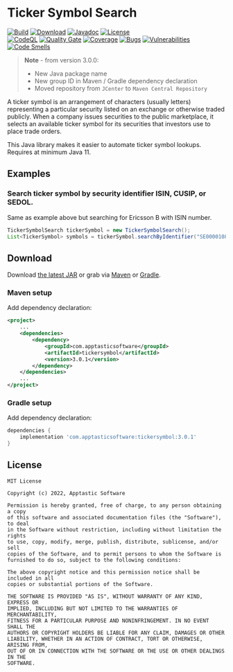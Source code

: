 Ticker Symbol Search
====================

[![Build](https://github.com/w3stling/tickersymbol/actions/workflows/build.yml/badge.svg)](https://github.com/w3stling/tickersymbol/actions/workflows/build.yml)
[![Download](https://img.shields.io/badge/download-3.0.1-brightgreen.svg)](https://search.maven.org/artifact/com.apptasticsoftware/tickersymbol/3.0.1/jar)
[![Javadoc](https://img.shields.io/badge/javadoc-3.0.1-blue.svg)](https://w3stling.github.io/tickersymbol/javadoc/3.0.1)
[![License](http://img.shields.io/:license-MIT-blue.svg?style=flat-round)](http://apptastic-software.mit-license.org)   
[![CodeQL](https://github.com/w3stling/tickersymbol/actions/workflows/codeql-analysis.yml/badge.svg)](https://github.com/w3stling/tickersymbol/actions/workflows/codeql-analysis.yml)
[![Quality Gate](https://sonarcloud.io/api/project_badges/measure?project=w3stling_tickersymbol&metric=alert_status)](https://sonarcloud.io/summary/new_code?id=w3stling_tickersymbol)
[![Coverage](https://sonarcloud.io/api/project_badges/measure?project=w3stling_tickersymbol&metric=coverage)](https://sonarcloud.io/summary/new_code?id=w3stling_tickersymbol)
[![Bugs](https://sonarcloud.io/api/project_badges/measure?project=w3stling_tickersymbol&metric=bugs)](https://sonarcloud.io/summary/new_code?id=w3stling_tickersymbol)
[![Vulnerabilities](https://sonarcloud.io/api/project_badges/measure?project=w3stling_tickersymbol&metric=vulnerabilities)](https://sonarcloud.io/summary/new_code?id=w3stling_tickersymbol)
[![Code Smells](https://sonarcloud.io/api/project_badges/measure?project=w3stling_tickersymbol&metric=code_smells)](https://sonarcloud.io/summary/new_code?id=w3stling_tickersymbol)

> **Note** - from version 3.0.0:
> * New Java package name
> * New group ID in Maven / Gradle dependency declaration
> * Moved repository from `JCenter` to `Maven Central Repository`

A ticker symbol is an arrangement of characters (usually letters) representing a particular security listed on an
exchange or otherwise traded publicly. When a company issues securities to the public marketplace, it selects an
available ticker symbol for its securities that investors use to place trade orders.

This Java library makes it easier to automate ticker symbol lookups.
Requires at minimum Java 11.

Examples
--------
### Search ticker symbol by security identifier ISIN, CUSIP, or SEDOL.
Same as example above but searching for Ericsson B with ISIN number.
```java
TickerSymbolSearch tickerSymbol = new TickerSymbolSearch();
List<TickerSymbol> symbols = tickerSymbol.searchByIdentifier("SE0000108656");
```

Download
--------

Download [the latest JAR][1] or grab via [Maven][2] or [Gradle][3].

### Maven setup
Add dependency declaration:
```xml
<project>
    ...
    <dependencies>
        <dependency>
            <groupId>com.apptasticsoftware</groupId>
            <artifactId>tickersymbol</artifactId>
            <version>3.0.1</version>
        </dependency>
    </dependencies>
    ...
</project>
```

### Gradle setup
Add dependency declaration:
```groovy
dependencies {
    implementation 'com.apptasticsoftware:tickersymbol:3.0.1'
}
```

License
-------

    MIT License
    
    Copyright (c) 2022, Apptastic Software
    
    Permission is hereby granted, free of charge, to any person obtaining a copy
    of this software and associated documentation files (the "Software"), to deal
    in the Software without restriction, including without limitation the rights
    to use, copy, modify, merge, publish, distribute, sublicense, and/or sell
    copies of the Software, and to permit persons to whom the Software is
    furnished to do so, subject to the following conditions:
    
    The above copyright notice and this permission notice shall be included in all
    copies or substantial portions of the Software.
    
    THE SOFTWARE IS PROVIDED "AS IS", WITHOUT WARRANTY OF ANY KIND, EXPRESS OR
    IMPLIED, INCLUDING BUT NOT LIMITED TO THE WARRANTIES OF MERCHANTABILITY,
    FITNESS FOR A PARTICULAR PURPOSE AND NONINFRINGEMENT. IN NO EVENT SHALL THE
    AUTHORS OR COPYRIGHT HOLDERS BE LIABLE FOR ANY CLAIM, DAMAGES OR OTHER
    LIABILITY, WHETHER IN AN ACTION OF CONTRACT, TORT OR OTHERWISE, ARISING FROM,
    OUT OF OR IN CONNECTION WITH THE SOFTWARE OR THE USE OR OTHER DEALINGS IN THE
    SOFTWARE.


[1]: https://search.maven.org/artifact/com.apptasticsoftware/tickersymbol/3.0.1/jar
[2]: https://maven.apache.org
[3]: https://gradle.org